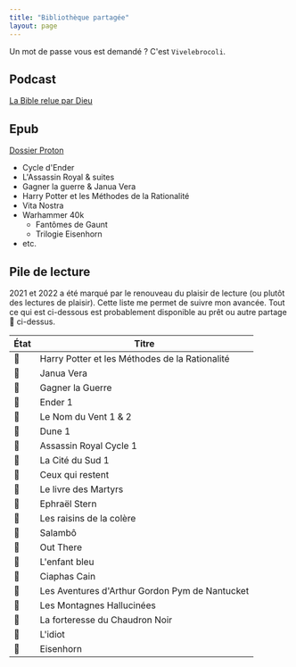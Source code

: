 ```yaml
---
title: "Bibliothèque partagée"
layout: page
---
```


Un mot de passe vous est demandé ? C'est `Vivelebrocoli`.

## Podcast

[La Bible relue par Dieu](https://drive.proton.me/urls/KPQH3SF69W#t6MjcUxgsenh)

## Epub

[Dossier Proton](https://drive.proton.me/urls/HVD02GVTVR#RN1gy6yDMbaQ)

- Cycle d'Ender
- L'Assassin Royal & suites
- Gagner la guerre & Janua Vera
- Harry Potter et les Méthodes de la Rationalité
- Vita Nostra
- Warhammer 40k
  - Fantômes de Gaunt
  - Trilogie Eisenhorn
- etc.

## Pile de lecture
2021 et 2022 a été marqué par le renouveau du plaisir de lecture (ou plutôt des lectures de plaisir). Cette liste me permet de suivre mon avancée. Tout ce qui est ci-dessous est probablement disponible au prêt ou autre partage 🏴 ci-dessus.

État | Titre
---|---
📗 | Harry Potter et les Méthodes de la Rationalité
📗 | Janua Vera
📗 | Gagner la Guerre
📗 | Ender 1
📗 | Le Nom du Vent 1 & 2
📗 | Dune 1
📗 | Assassin Royal Cycle 1
📗 | La Cité du Sud 1
📗 | Ceux qui restent
📗 | Le livre des Martyrs
📗 | Ephraël Stern
📖 | Les raisins de la colère
📖 | Salambô
📖 | Out There
📕 | L'enfant bleu
📕 | Ciaphas Cain
📕 | Les Aventures d'Arthur Gordon Pym de Nantucket
📕 | Les Montagnes Hallucinées
📕 | La forteresse du Chaudron Noir
📕 | L'idiot
📕 | Eisenhorn


